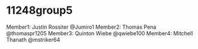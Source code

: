# 11248group5

Member1: Justin Rossiter @Jumiro1
Member2: Thomas Pena @thomaspr1205
Member3: Quinton Wiebe @qwiebe100
Member4: Mitchell Thanath @mstriker64
